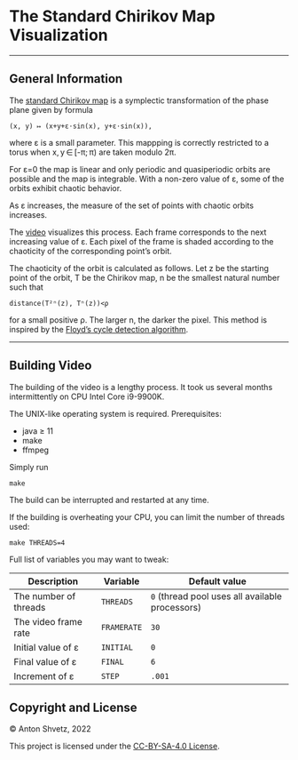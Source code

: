 # The Standard Chirikov Map Visualization

---

## General Information

The [standard Chirikov map](https://en.wikipedia.org/wiki/Standard_map) is a
symplectic transformation of the phase plane given by formula

	(x, y) ↦ (x+y+ε⋅sin(x), y+ε⋅sin(x)),

where ε is a small parameter. This mappping is correctly restricted to a torus
when x, y ∈ [-π; π) are taken modulo 2π.

For ε=0 the map is linear and only periodic and quasiperiodic orbits are
possible and the map is integrable. With a non-zero value of ε, some of the
orbits exhibit chaotic behavior.

As ε increases, the measure of the set of points with chaotic orbits increases.

The [video](http://mech.math.msu.su/~shvetz/chirikov/) visualizes this process.
Each frame corresponds to the next increasing value of ε. Each pixel of the
frame is shaded according to the chaoticity of the corresponding point’s orbit.

The chaoticity of the orbit is calculated as follows. Let z be the starting
point of the orbit, T be the Chirikov map, n be the smallest natural number
such that

	distance(T²ⁿ(z), Tⁿ(z))<ρ

for a small positive ρ. The larger n, the darker the pixel. This method is
inspired by the [Floyd’s cycle detection
algorithm](https://en.wikipedia.org/wiki/Floyd%27s_cycle-finding_algorithm).

---

## Building Video

The building of the video is a lengthy process. It took us several months
intermittently on CPU Intel Core i9-9900K.

The UNIX-like operating system is required. Prerequisites:

* java ≥ 11
* make
* ffmpeg

Simply run
```
make
```

The build can be interrupted and restarted at any time.

If the building is overheating your CPU, you can limit the number of threads
used:
```
make THREADS=4
```

Full list of variables you may want to tweak:

Description | Variable | Default value
----------- | -------- | -------------
The number of threads | `THREADS` | `0` (thread pool uses all available processors)
The video frame rate| `FRAMERATE` | `30`
Initial value of ε | `INITIAL` | `0`
Final value of ε | `FINAL` | `6`
Increment of ε | `STEP` | `.001`

## Copyright and License

© Anton Shvetz, 2022

This project is licensed under the
[CC-BY-SA-4.0 License](https://creativecommons.org/licenses/by-sa/4.0/deed).


